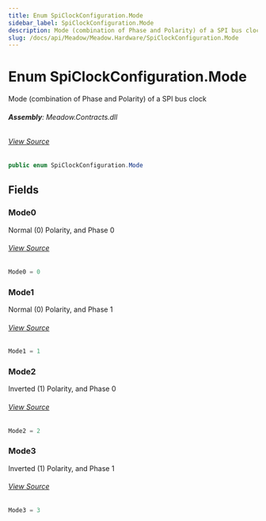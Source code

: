 ```yaml
---
title: Enum SpiClockConfiguration.Mode
sidebar_label: SpiClockConfiguration.Mode
description: Mode (combination of Phase and Polarity) of a SPI bus clock
slug: /docs/api/Meadow/Meadow.Hardware/SpiClockConfiguration.Mode
---
```

# Enum SpiClockConfiguration.Mode
Mode (combination of Phase and Polarity) of a SPI bus clock

###### **Assembly**: Meadow.Contracts.dll
###### [View Source](https://github.com/WildernessLabs/Meadow.Contracts.git/blob/develop/Source/Meadow.Contracts/Hardware/SpiClockConfiguration.cs#L53)
```csharp title="Declaration"
public enum SpiClockConfiguration.Mode
```
## Fields
### Mode0
Normal (0) Polarity, and Phase 0
###### [View Source](https://github.com/WildernessLabs/Meadow.Contracts.git/blob/develop/Source/Meadow.Contracts/Hardware/SpiClockConfiguration.cs#L58)
```csharp title="Declaration"
Mode0 = 0
```
### Mode1
Normal (0) Polarity, and Phase 1
###### [View Source](https://github.com/WildernessLabs/Meadow.Contracts.git/blob/develop/Source/Meadow.Contracts/Hardware/SpiClockConfiguration.cs#L62)
```csharp title="Declaration"
Mode1 = 1
```
### Mode2
Inverted (1) Polarity, and Phase 0
###### [View Source](https://github.com/WildernessLabs/Meadow.Contracts.git/blob/develop/Source/Meadow.Contracts/Hardware/SpiClockConfiguration.cs#L66)
```csharp title="Declaration"
Mode2 = 2
```
### Mode3
Inverted (1) Polarity, and Phase 1
###### [View Source](https://github.com/WildernessLabs/Meadow.Contracts.git/blob/develop/Source/Meadow.Contracts/Hardware/SpiClockConfiguration.cs#L70)
```csharp title="Declaration"
Mode3 = 3
```
